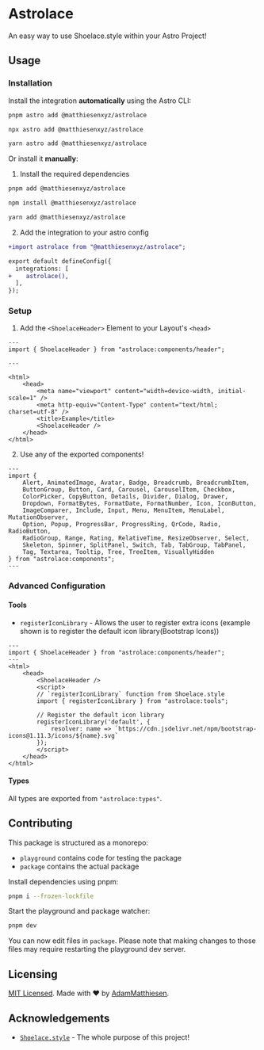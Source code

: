 # Astrolace

An easy way to use Shoelace.style within your Astro Project!

## Usage

### Installation

Install the integration **automatically** using the Astro CLI:

```bash
pnpm astro add @matthiesenxyz/astrolace
```

```bash
npx astro add @matthiesenxyz/astrolace
```

```bash
yarn astro add @matthiesenxyz/astrolace
```

Or install it **manually**:

1. Install the required dependencies

```bash
pnpm add @matthiesenxyz/astrolace
```

```bash
npm install @matthiesenxyz/astrolace
```

```bash
yarn add @matthiesenxyz/astrolace
```

2. Add the integration to your astro config

```diff
+import astrolace from "@matthiesenxyz/astrolace";

export default defineConfig({
  integrations: [
+    astrolace(),
  ],
});
```

### Setup

1. Add the `<ShoelaceHeader>` Element to your Layout's `<head>`

```astro
---
import { ShoelaceHeader } from "astrolace:components/header";

---

<html>
    <head>
		<meta name="viewport" content="width=device-width, initial-scale=1" />
		<meta http-equiv="Content-Type" content="text/html; charset=utf-8" />
		<title>Example</title>
		<ShoelaceHeader />
    </head>
</html>
```

2. Use any of the exported components!

```astro
---
import { 
	Alert, AnimatedImage, Avatar, Badge, Breadcrumb, BreadcrumbItem, 
	ButtonGroup, Button, Card, Carousel, CarouselItem, Checkbox, 
	ColorPicker, CopyButton, Details, Divider, Dialog, Drawer, 
	Dropdown, FormatBytes, FormatDate, FormatNumber, Icon, IconButton,
	ImageComparer, Include, Input, Menu, MenuItem, MenuLabel,  MutationObserver, 
	Option, Popup, ProgressBar, ProgressRing, QrCode, Radio, RadioButton, 
	RadioGroup, Range, Rating, RelativeTime, ResizeObserver, Select, 
	Skeleton, Spinner, SplitPanel, Switch, Tab, TabGroup, TabPanel, 
	Tag, Textarea, Tooltip, Tree, TreeItem, VisuallyHidden
} from "astrolace:components";
---
```

### Advanced Configuration

#### Tools

- `registerIconLibrary` - Allows the user to register extra icons (example shown is to register the default icon library(Bootstrap Icons))
```astro
---
import { ShoelaceHeader } from "astrolace:components/header";
---
<html>
    <head>
		<ShoelaceHeader />
        <script>
        // `registerIconLibrary` function from Shoelace.style
        import { registerIconLibrary } from "astrolace:tools";

        // Register the default icon library
        registerIconLibrary('default', {
            resolver: name => `https://cdn.jsdelivr.net/npm/bootstrap-icons@1.11.3/icons/${name}.svg`
        });
        </script>
    </head>
</html>
```

#### Types

All types are exported from `"astrolace:types"`.

## Contributing

This package is structured as a monorepo:

- `playground` contains code for testing the package
- `package` contains the actual package

Install dependencies using pnpm: 

```bash
pnpm i --frozen-lockfile
```

Start the playground and package watcher:

```bash
pnpm dev
```

You can now edit files in `package`. Please note that making changes to those files may require restarting the playground dev server.

## Licensing

[MIT Licensed](https://github.com/matthiesenxyz/Astrolace/blob/main/LICENSE). Made with ❤️ by [AdamMatthiesen](https://github.com/AdamMatthiesen).

## Acknowledgements

- [`Shoelace.style`](https://shoelace.style) - The whole purpose of this project!